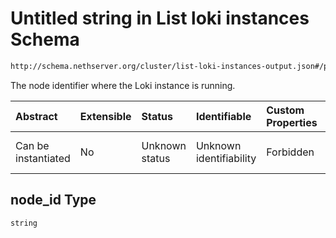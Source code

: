 # Untitled string in List loki instances Schema

```txt
http://schema.nethserver.org/cluster/list-loki-instances-output.json#/properties/instances/items/properties/node_id
```

The node identifier where the Loki instance is running.

| Abstract            | Extensible | Status         | Identifiable            | Custom Properties | Additional Properties | Access Restrictions | Defined In                                                                                          |
| :------------------ | :--------- | :------------- | :---------------------- | :---------------- | :-------------------- | :------------------ | :-------------------------------------------------------------------------------------------------- |
| Can be instantiated | No         | Unknown status | Unknown identifiability | Forbidden         | Allowed               | none                | [list-loki-instances-output.json\*](cluster/list-loki-instances-output.json "open original schema") |

## node\_id Type

`string`
